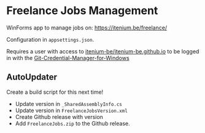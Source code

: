 Freelance Jobs Management
=========================

WinForms app to manage jobs on: https://itenium.be/freelance/

Configuration in `appsettings.json`.

Requires a user with access to [itenium-be/itenium-be.github.io](https://github.com/itenium-be/itenium-be.github.io)
to be logged in with the [Git-Credential-Manager-for-Windows](https://github.com/Microsoft/Git-Credential-Manager-for-Windows)

AutoUpdater
-----------

Create a build script for this next time!

- Update version in `_SharedAssemblyInfo.cs`
- Update version in `FreelanceJobsVersion.xml`
- Create Github release with version
- Add `FreelanceJobs.zip` to the Github release.
